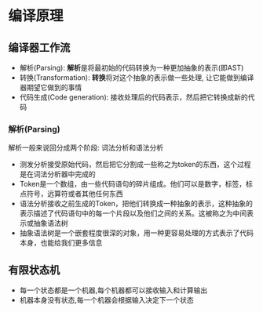 # 编译原理



## 编译器工作流

-   解析(Parsing): **解析**是将最初始的代码转换为一种更加抽象的表示(即AST)
-   转换(Transformation): **转换**将对这个抽象的表示做一些处理, 让它能做到编译器期望它做到的事情
-   代码生成(Code generation): 接收处理后的代码表示，然后把它转换成新的代码

### 解析(Parsing)

解析一般来说回分成两个阶段: 词法分析和语法分析

-   测发分析接受原始代码，然后把它分割成一些称之为token的东西，这个过程是在词法分析器中完成的
-   Token是一个数组，由一些代码语句的碎片组成。他们可以是数字，标签，标点符号，远算符或者其他任何东西
-   语法分析接收之前生成的Token，把他们转换成一种抽象的表示，这种抽象的表示描述了代码语句中的每一个片段以及他们之间的关系。这被称之为中间表示或抽象语法树
-   抽象语法树是一个嵌套程度很深的对象，用一种更容易处理的方式表示了代码本身，也能给我们更多信息



## 有限状态机

- 每一个状态都是一个机器,每个机器都可以接收输入和计算输出
- 机器本身没有状态,每一个机器会根据输入决定下一个状态

